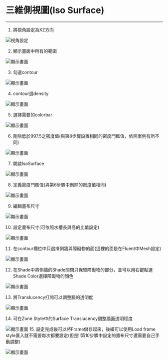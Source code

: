 # 三維側視圖(Iso Surface)
---
1. 將視角設定為XZ方向

![視角設定](/docs/images/1.將視角設定為XZ方向.png)

2. 顯示畫面中所有的範圍

![顯示畫面](/docs/images/2.顯示畫面中所有的範圍.png)

3. 勾選contour

![顯示畫面](/docs/images/3.勾選contour.png)

4. contour選density

![顯示畫面](/docs/images/4.contour選density.png)

5. 選擇需要的colorbar

![顯示畫面](/docs/images/5.選擇需要的colorBar.png)

6. 刪除低於997.5之密度值(與第8步驟設置相同的密度門檻值，依照案例有所不同)

![顯示畫面](/docs/images/6.刪除低於997.5之密度值.png)

7. 開啟IsoSurface

![顯示畫面](/docs/images/7.開啟IsoSurface.png)

8. 定義密度門檻值(與第6步驟中刪除的密度值相同)

![顯示畫面](/docs/images/8.定義密度門檻值(需與4相同).png)

9. 編輯畫布尺寸

![顯示畫面](/docs/images/9.編輯畫布尺寸.png)

10. 設定畫布尺寸(可依照水槽長與高的比值設定)

![顯示畫面](/docs/images/10.設定畫布尺寸(可依照水槽長與高的比值設定).png)

11. 在contour欄位中只選擇側牆與障礙物的面(這裡的面是在Fluent中Mesh設定)

![顯示畫面](/docs/images/11.在contour欄位中只選擇側牆與障礙物的面(這裡的面是在Fluent中的Mesh設定).png)

12. 在Shade中將側牆的Shade關閉只保留障礙物的部分，並可以用右鍵點選Shade Color選擇障礙物的顏色

![顯示畫面](/docs/images/12.png)

13. 將Translucency打開可以調整牆的透明度

![顯示畫面](/docs/images/13.將Translucency打開可以調整牆的透明度.png)

14. 可在Zone Style中的Surface Translucency調整牆面透明程度

![顯示畫面](/docs/images/14.可在Zone-Style中的Surface-Translucency調整牆面透明程度.png)
15. 設定完成後可以將Frame儲存起來，後續可以使用Load frame style匯入就不需要每次都要設定(但是!!第10步驟中設定的畫布尺寸還需要自己手動調整)

![顯示畫面](/docs/images/15.png)
